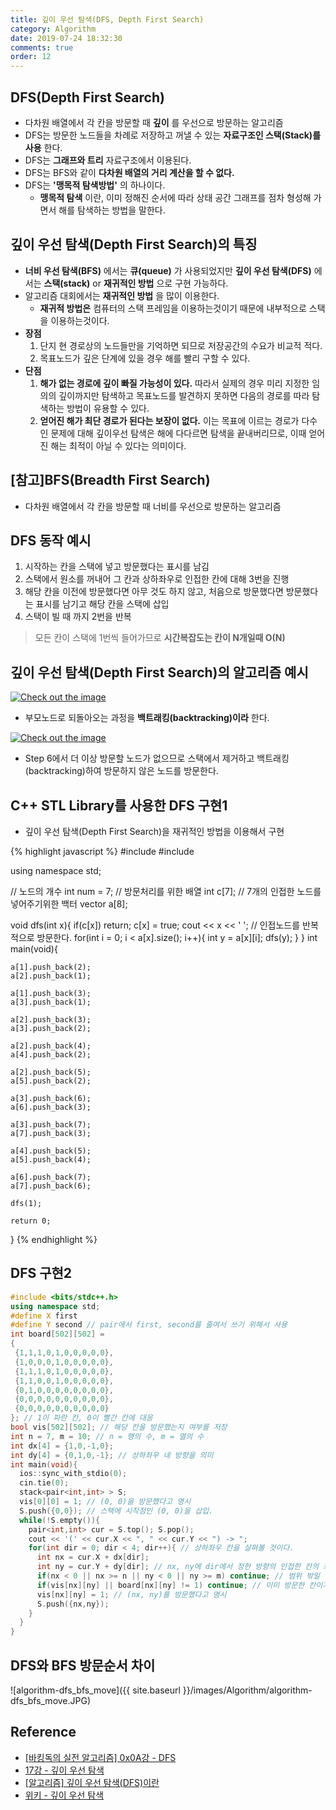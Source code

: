 ```yaml
---
title: 깊이 우선 탐색(DFS, Depth First Search)
category: Algorithm
date: 2019-07-24 18:32:30
comments: true
order: 12
---
```


## DFS(Depth First Search)
* 다차원 배열에서 각 칸을 방문할 때 __깊이__ 를 우선으로 방문하는 알고리즘
* DFS는 방문한 노드들을 차례로 저장하고 꺼낼 수 있는 __자료구조인 스택(Stack)를 사용__ 한다.
* DFS는 __그래프와 트리__ 자료구조에서 이용된다.
* DFS는 BFS와 같이 __다차원 배열의 거리 계산을 할 수 없다.__
* DFS는 __'맹목적 탐색방법'__ 의 하나이다.<br>
  + __맹목적 탐색__ 이란, 이미 정해진 순서에 따라 상태 공간 그래프를 점차 형성해 가면서 해를 탐색하는 방법을 말한다.

## 깊이 우선 탐색(Depth First Search)의 특징
* __너비 우선 탐색(BFS)__ 에서는 __큐(queue)__ 가 사용되었지만 __깊이 우선 탐색(DFS)__ 에서는 __스택(stack)__ or __재귀적인 방법__ 으로 구현 가능하다.
* 알고리즘 대회에서는 __재귀적인 방법__ 을 많이 이용한다.
  * __재귀적 방법은__ 컴퓨터의 스택 프레임을 이용하는것이기 때문에 내부적으로 스택을 이용하는것이다.
* __장점__
  1. 단지 현 경로상의 노드들만을 기억하면 되므로 저장공간의 수요가 비교적 적다.
  2. 목표노드가 깊은 단계에 있을 경우 해를 빨리 구할 수 있다.
* __단점__
  1. __해가 없는 경로에 깊이 빠질 가능성이 있다.__ 따라서 실제의 경우 미리 지정한 임의의 깊이까지만 탐색하고 목표노드를 발견하지 못하면 다음의 경로를 따라 탐색하는 방법이 유용할 수 있다.
  2. __얻어진 해가 최단 경로가 된다는 보장이 없다.__ 이는 목표에 이르는 경로가 다수인 문제에 대해 깊이우선 탐색은 해에 다다르면 탐색을 끝내버리므로, 이때 얻어진 해는 최적이 아닐 수 있다는 의미이다.

## [참고]BFS(Breadth First Search)
* 다차원 배열에서 각 칸을 방문할 때 너비를 우선으로 방문하는 알고리즘

## DFS 동작 예시
1. 시작하는 칸을 스택에 넣고 방문했다는 표시를 남김
2. 스택에서 원소를 꺼내어 그 칸과 상하좌우로 인접한 칸에 대해 3번을 진행
3. 해당 칸을 이전에 방문했다면 아무 것도 하지 않고, 처음으로 방문했다면 방문했다는 표시를 남기고 해당 칸을 스택에 삽입
4. 스택이 빌 때 까지 2번을 반복

> 모든 칸이 스택에 1번씩 들어가므로 __시간복잡도는 칸이 N개일때 O(N)__

## 깊이 우선 탐색(Depth First Search)의 알고리즘 예시
<a href="{{ site.baseurl }}{{ site.algorithm_img }}/dfs1.JPG" data-lightbox="falcon9-large" data-title="Check out the image">
  <img src="{{ site.baseurl }}{{ site.algorithm_img }}/dfs1.JPG" title="Check out the image">
</a>

* 부모노드로 되돌아오는 과정을 __백트래킹(backtracking)이라__ 한다.

<a href="{{ site.baseurl }}{{ site.algorithm_img }}/dfs2.JPG" data-lightbox="falcon9-large" data-title="Check out the image">
  <img src="{{ site.baseurl }}{{ site.algorithm_img }}/dfs2.JPG" title="Check out the image">
</a>

* Step 6에서 더 이상 방문할 노드가 없으므로 스택에서 제거하고 백트래킹(backtracking)하여 방문하지 않은 노드를 방문한다.

## C++ STL Library를 사용한 DFS 구현1
* 깊이 우선 탐색(Depth First Search)을 재귀적인 방법을 이용해서 구현

{% highlight javascript %}
#include <iostream>
#include <vector>

using namespace std;

// 노드의 개수 
int num = 7;
// 방문처리를 위한 배열 
int c[7];
// 7개의 인접한 노드를 넣어주기위한 백터 
vector<int> a[8];

void dfs(int x){
	if(c[x]) return; 
	c[x] = true;
	cout << x << ' ';
	// 인접노드를 반복적으로 방문한다. 
	for(int i = 0; i < a[x].size(); i++){
		int y = a[x][i];
		dfs(y);	
	}
}
int main(void){
	
	a[1].push_back(2);
	a[2].push_back(1);
	
	a[1].push_back(3);
	a[3].push_back(1);
	
	a[2].push_back(3);
	a[3].push_back(2);
	
	a[2].push_back(4);
	a[4].push_back(2);
	
	a[2].push_back(5);
	a[5].push_back(2);
	
	a[3].push_back(6);
	a[6].push_back(3);
	
	a[3].push_back(7);
	a[7].push_back(3);
	
	a[4].push_back(5);
	a[5].push_back(4);
	
	a[6].push_back(7);
	a[7].push_back(6);
	
	dfs(1);
	
	return 0;
}
{% endhighlight %}

## DFS 구현2

```cpp
#include <bits/stdc++.h>
using namespace std;
#define X first
#define Y second // pair에서 first, second를 줄여서 쓰기 위해서 사용
int board[502][502] =
{
 {1,1,1,0,1,0,0,0,0,0},
 {1,0,0,0,1,0,0,0,0,0},
 {1,1,1,0,1,0,0,0,0,0},
 {1,1,0,0,1,0,0,0,0,0},
 {0,1,0,0,0,0,0,0,0,0},
 {0,0,0,0,0,0,0,0,0,0},
 {0,0,0,0,0,0,0,0,0,0}
}; // 1이 파란 칸, 0이 빨간 칸에 대응
bool vis[502][502]; // 해당 칸을 방문했는지 여부를 저장
int n = 7, m = 10; // n = 행의 수, m = 열의 수
int dx[4] = {1,0,-1,0};
int dy[4] = {0,1,0,-1}; // 상하좌우 네 방향을 의미
int main(void){
  ios::sync_with_stdio(0);
  cin.tie(0);
  stack<pair<int,int> > S;
  vis[0][0] = 1; // (0, 0)을 방문했다고 명시
  S.push({0,0}); // 스택에 시작점인 (0, 0)을 삽입.
  while(!S.empty()){
    pair<int,int> cur = S.top(); S.pop();
    cout << '(' << cur.X << ", " << cur.Y << ") -> ";
    for(int dir = 0; dir < 4; dir++){ // 상하좌우 칸을 살펴볼 것이다.
      int nx = cur.X + dx[dir];
      int ny = cur.Y + dy[dir]; // nx, ny에 dir에서 정한 방향의 인접한 칸의 좌표가 들어감
      if(nx < 0 || nx >= n || ny < 0 || ny >= m) continue; // 범위 밖일 경우 넘어감
      if(vis[nx][ny] || board[nx][ny] != 1) continue; // 이미 방문한 칸이거나 파란 칸이 아닐 경우
      vis[nx][ny] = 1; // (nx, ny)를 방문했다고 명시
      S.push({nx,ny});
    }
  }
}
```

## DFS와 BFS 방문순서 차이

![algorithm-dfs_bfs_move]({{ site.baseurl }}/images/Algorithm/algorithm-dfs_bfs_move.JPG)

## Reference
* [[바킹독의 실전 알고리즘] 0x0A강 - DFS](https://www.youtube.com/watch?v=93jy2yUYfVE)
* [17강 - 깊이 우선 탐색](https://www.youtube.com/watch?v=l0Rsu7dziws&list=PLRx0vPvlEmdDHxCvAQS1_6XV4deOwfVrz&index=17)
* [[알고리즘] 깊이 우선 탐색(DFS)이란](https://gmlwjd9405.github.io/2018/08/14/algorithm-dfs.html)
* [위키 - 깊이 우선 탐색](https://ko.wikipedia.org/wiki/%EA%B9%8A%EC%9D%B4_%EC%9A%B0%EC%84%A0_%ED%83%90%EC%83%89)